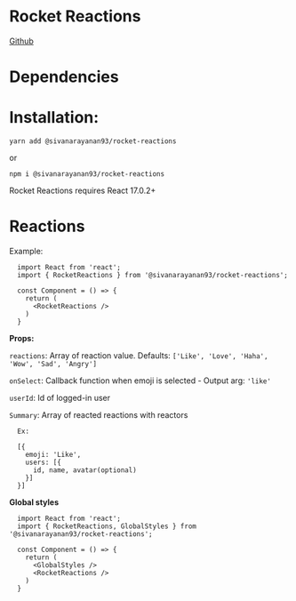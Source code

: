 # Rocket Reactions 

[Github](https://github.com/sivanarayanan93/rocket-reactions/tree/fix-comments)

# Dependencies

# Installation:
```
yarn add @sivanarayanan93/rocket-reactions

```
 or 
```
npm i @sivanarayanan93/rocket-reactions

```

Rocket Reactions requires React 17.0.2+

# Reactions

Example:

```
  import React from 'react';
  import { RocketReactions } from '@sivanarayanan93/rocket-reactions';

  const Component = () => {
    return (
      <RocketReactions />
    )
  }

```

**Props:**

`reactions`: Array of reaction value. Defaults: `['Like', 'Love', 'Haha', 'Wow', 'Sad', 'Angry']`

`onSelect`: Callback function when emoji is selected - Output arg: `'like'`

`userId`: Id of logged-in user

`Summary`: Array of reacted reactions with reactors

  ```
    Ex:

    [{
      emoji: 'Like',
      users: [{
        id, name, avatar(optional)
      }]
    }]
  ```

**Global styles**

```
  import React from 'react';
  import { RocketReactions, GlobalStyles } from '@sivanarayanan93/rocket-reactions';

  const Component = () => {
    return (
      <GlobalStyles />
      <RocketReactions />
    )
  }
```